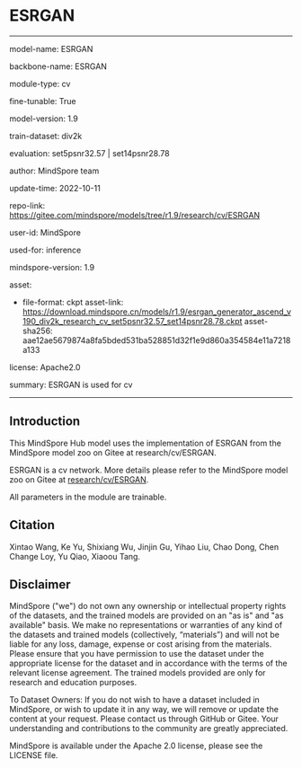 # ESRGAN

---

model-name: ESRGAN

backbone-name: ESRGAN

module-type: cv

fine-tunable: True

model-version: 1.9

train-dataset: div2k

evaluation: set5psnr32.57 | set14psnr28.78

author: MindSpore team

update-time: 2022-10-11

repo-link: <https://gitee.com/mindspore/models/tree/r1.9/research/cv/ESRGAN>

user-id: MindSpore

used-for: inference

mindspore-version: 1.9

asset:

-
    file-format: ckpt
    asset-link: <https://download.mindspore.cn/models/r1.9/esrgan_generator_ascend_v190_div2k_research_cv_set5psnr32.57_set14psnr28.78.ckpt>
    asset-sha256: aae12ae5679874a8fa5bded531ba528851d32f1e9d860a354584e11a7218a133

license: Apache2.0

summary: ESRGAN is used for cv

---

## Introduction

This MindSpore Hub model uses the implementation of ESRGAN from the MindSpore model zoo on Gitee at research/cv/ESRGAN.

ESRGAN is a cv network. More details please refer to the MindSpore model zoo on Gitee at [research/cv/ESRGAN](https://gitee.com/mindspore/models/blob/r1.9/research/cv/ESRGAN/README.md).

All parameters in the module are trainable.

## Citation

Xintao Wang, Ke Yu, Shixiang Wu, Jinjin Gu, Yihao Liu, Chao Dong, Chen Change Loy, Yu Qiao, Xiaoou Tang.

## Disclaimer

MindSpore ("we") do not own any ownership or intellectual property rights of the datasets, and the trained models are provided on an "as is" and "as available" basis. We make no representations or warranties of any kind of the datasets and trained models (collectively, “materials”) and will not be liable for any loss, damage, expense or cost arising from the materials. Please ensure that you have permission to use the dataset under the appropriate license for the dataset and in accordance with the terms of the relevant license agreement. The trained models provided are only for research and education purposes.

To Dataset Owners: If you do not wish to have a dataset included in MindSpore, or wish to update it in any way, we will remove or update the content at your request. Please contact us through GitHub or Gitee. Your understanding and contributions to the community are greatly appreciated.

MindSpore is available under the Apache 2.0 license, please see the LICENSE file.
